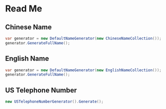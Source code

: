 # Read Me

## Chinese Name

``` C#
var generator = new DefaultNameGenerator(new ChineseNameCollection());
generator.GenerateFullName();
```

## English Name

``` C#
var generator = new DefaultNameGenerator(new EnglishNameCollection());
generator.GenerateFullName();
```

## US Telephone Number

``` C#
new USTelephoneNumberGenerator().Generate();
```
